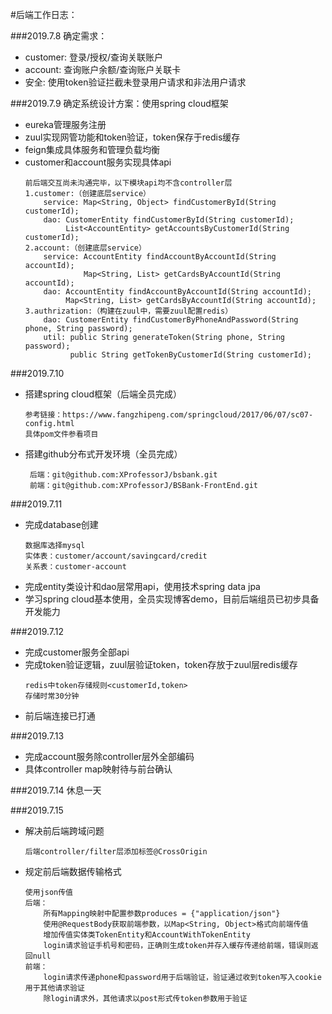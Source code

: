 #后端工作日志：

###2019.7.8
确定需求：
* customer: 登录/授权/查询关联账户
* account: 查询账户余额/查询账户关联卡
* 安全: 使用token验证拦截未登录用户请求和非法用户请求

###2019.7.9
确定系统设计方案：使用spring cloud框架
* eureka管理服务注册
* zuul实现网管功能和token验证，token保存于redis缓存
* feign集成具体服务和管理负载均衡
* customer和account服务实现具体api
   ```
   前后端交互尚未沟通完毕，以下模块api均不含controller层
   1.customer:（创建底层service）
       service: Map<String, Object> findCustomerById(String customerId);
       dao: CustomerEntity findCustomerById(String customerId);
            List<AccountEntity> getAccountsByCustomerId(String customerId);
   2.account:（创建底层service）
       service: AccountEntity findAccountByAccountId(String accountId);
                Map<String, List> getCardsByAccountId(String accountId);
       dao: AccountEntity findAccountByAccountId(String accountId);
            Map<String, List> getCardsByAccountId(String accountId);
   3.authrization:（构建在zuul中，需要zuul配置redis）
       dao: CustomerEntity findCustomerByPhoneAndPassword(String phone, String password);
       util: public String generateToken(String phone, String password);
             public String getTokenByCustomerId(String customerId);
   ```

###2019.7.10
* 搭建spring cloud框架（后端全员完成）
   ```
   参考链接：https://www.fangzhipeng.com/springcloud/2017/06/07/sc07-config.html
   具体pom文件参看项目
   ```
* 搭建github分布式开发环境（全员完成）
   ```
    后端：git@github.com:XProfessorJ/bsbank.git
    前端：git@github.com:XProfessorJ/BSBank-FrontEnd.git
   ```


###2019.7.11
* 完成database创建
   ```
   数据库选择mysql
   实体表：customer/account/savingcard/credit
   关系表：customer-account
   ```
* 完成entity类设计和dao层常用api，使用技术spring data jpa
* 学习spring cloud基本使用，全员实现博客demo，目前后端组员已初步具备开发能力

###2019.7.12
* 完成customer服务全部api
* 完成token验证逻辑，zuul层验证token，token存放于zuul层redis缓存
   ```
   redis中token存储规则<customerId,token>
   存储时常30分钟
   ```
* 前后端连接已打通

###2019.7.13
* 完成account服务除controller层外全部编码
* 具体controller map映射待与前台确认

###2019.7.14
休息一天

###2019.7.15
* 解决前后端跨域问题
   ```
   后端controller/filter层添加标签@CrossOrigin
   ```
* 规定前后端数据传输格式
   ```
   使用json传值
   后端：
       所有Mapping映射中配置参数produces = {"application/json"}
       使用@RequestBody获取前端参数，以Map<String, Object>格式向前端传值
       增加传值实体类TokenEntity和AccountWithTokenEntity
       login请求验证手机号和密码，正确则生成token并存入缓存传递给前端，错误则返回null
   前端：
       login请求传递phone和password用于后端验证，验证通过收到token写入cookie用于其他请求验证
       除login请求外，其他请求以post形式传token参数用于验证
   ```